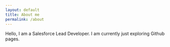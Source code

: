 ```yaml
---
layout: default
title: About me
permalink: /about
---
```


Hello, I am a Salesforce Lead Developer. I am currently just exploring Github pages.
